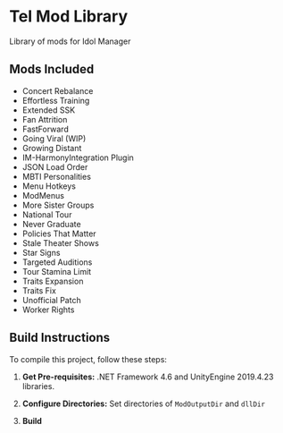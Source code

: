 # Tel Mod Library

Library of mods for Idol Manager

## Mods Included

* Concert Rebalance
* Effortless Training
* Extended SSK
* Fan Attrition
* FastForward
* Going Viral (WIP)
* Growing Distant
* IM-HarmonyIntegration Plugin
* JSON Load Order
* MBTI Personalities
* Menu Hotkeys
* ModMenus
* More Sister Groups
* National Tour
* Never Graduate
* Policies That Matter
* Stale Theater Shows
* Star Signs
* Targeted Auditions
* Tour Stamina Limit
* Traits Expansion
* Traits Fix
* Unofficial Patch
* Worker Rights

## Build Instructions

To compile this project, follow these steps:

1. **Get Pre-requisites:** .NET Framework 4.6 and UnityEngine 2019.4.23 libraries.

2. **Configure Directories:** Set directories of `ModOutputDir` and `dllDir`

3. **Build**

